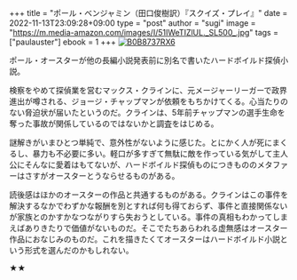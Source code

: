 +++
title = "ポール・ベンジャミン（田口俊樹訳）『スクイズ・プレイ』"
date = 2022-11-13T23:09:28+09:00
type = "post"
author = "sugi"
image = "https://m.media-amazon.com/images/I/51IWeTIZlUL._SL500_.jpg"
tags = ["paulauster"]
ebook = 1
+++
<a href="https://www.amazon.co.jp/dp/B0B8737RX6/?tag= chezsugi-22" target="_blank"><img src="https://m.media-amazon.com/images/I/51IWeTIZlUL._SL500_.jpg" alt="B0B8737RX6" border="0" class="alignleft"></a>

ポール・オースターが他の長編小説発表前に別名で書いたハードボイルド探偵小説。

検察をやめて探偵業を営むマックス・クラインに、元メージャーリーガーで政界進出が噂される、ジョージ・チャップマンが依頼をもちかけてくる。心当たりのない脅迫状が届いたというのだ。クラインは、5年前チャップマンの選手生命を奪った事故が関係しているのではないかと調査をはじめる。

謎解きがいまひとつ単純で、意外性がないように感じた。とにかく人が死にまくるし、暴力も不必要に多い。軽口が多すぎて無駄に敵を作っている気がして主人公にそんなに愛着はもてないが、ハードボイルド探偵ものにつきもののメタファーはさすがオースターとうならせるものがある。

読後感はほかのオースターの作品と共通するものがある。クラインはこの事件を解決するなかでわずかな報酬を別とすれば何も得ておらず、事件と直接関係ないが家族とのかすかなつながりすら失おうとしている。事件の真相もわかってしまえばありきたりで価値がないものだ。そこでたちあらわれる虚無感はオースター作品におなじみのものだ。これを描きたくてオースターはハードボイルド小説という形式を選んだのかもしれない。

★★